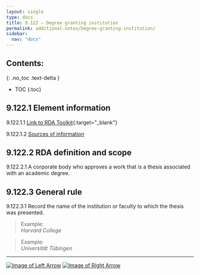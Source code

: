 ```yaml
---
layout: single
type: docs
title: 9.122 — Degree granting institution
permalink: additional-notes/Degree-granting-institution/
sidebar:
  nav: "docs"
---
```


## Contents:
{: .no_toc .text-delta }

- TOC
{:toc}

## 9.122.1 Element information

<a name="9.122.1.1">9.122.1.1</a> [Link to RDA Toolkit](https://beta.rdatoolkit.org/Content/Index?externalId=en-US_ala-6b773e5e-858a-3718-b3fa-856467d8f415){:target="_blank"}

<a name="9.122.1.2">9.122.1.2</a> [Sources of information](/DCRMR/additional-notes/#9011-sources-of-information)

## 9.122.2 RDA definition and scope

<a name="9.122.2.1">9.122.2.1</a> A corporate body who approves a work that is a thesis associated with an academic degree.

## 9.122.3 General rule

<a name="9.122.3.1">9.122.3.1</a> Record the name of the institution or faculty to which the thesis was presented.

>Example:  
><CITE>Harvard College</CITE>

>Example:  
><CITE>Universität Tübingen</CITE>

---

[![Image of Left Arrow](https://rbms-bsc.github.io/DCRMR/assets/pictures/navigation/Arrow_Left.png "9.121 — Academic degree")](/DCRMR/additional-notes/Academic-degree/) [![Image of Right Arrow](https://rbms-bsc.github.io/DCRMR/assets/pictures/navigation/Arrow_Right.png "9.123 — Year degree granted")](/DCRMR/additional-notes/Year-degree-granted/)
